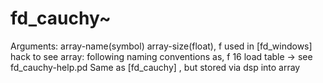 # fd_cauchy~ 



 

 

Arguments: array-name(symbol) array-size(float), f
used in [fd_windows]
hack to see array:
following naming conventions as, f 16
load table ->
see fd_cauchy-help.pd
Same as [fd_cauchy] , but stored via dsp into array


 
